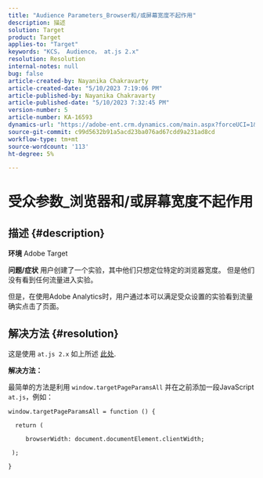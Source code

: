 ```yaml
---
title: "Audience Parameters_Browser和/或屏幕宽度不起作用"
description: 描述
solution: Target
product: Target
applies-to: "Target"
keywords: "KCS， Audience， at.js 2.x"
resolution: Resolution
internal-notes: null
bug: false
article-created-by: Nayanika Chakravarty
article-created-date: "5/10/2023 7:19:06 PM"
article-published-by: Nayanika Chakravarty
article-published-date: "5/10/2023 7:32:45 PM"
version-number: 5
article-number: KA-16593
dynamics-url: "https://adobe-ent.crm.dynamics.com/main.aspx?forceUCI=1&pagetype=entityrecord&etn=knowledgearticle&id=33aea286-67ef-ed11-8849-6045bd006239"
source-git-commit: c99d5632b91a5acd23ba076ad67cdd9a231ad8cd
workflow-type: tm+mt
source-wordcount: '113'
ht-degree: 5%

---
```


# 受众参数_浏览器和/或屏幕宽度不起作用

## 描述 {#description}

<b>环境</b>
Adobe Target


<b>问题/症状</b>
用户创建了一个实验，其中他们只想定位特定的浏览器宽度。 但是他们没有看到任何流量进入实验。

但是，在使用Adobe Analytics时，用户通过本可以满足受众设置的实验看到流量确实点击了页面。


## 解决方法 {#resolution}


这是使用 `at.js 2.x` 如上所述 [此处](https://experienceleague.adobe.com/docs/target-dev/developer/client-side/at-js-implementation/upgrading-from-atjs-1x-to-atjs-20.html).

<b>解决方法：</b>

最简单的方法是利用 `window.targetPageParamsAll` 并在之前添加一段JavaScript `at.js`，例如：


```
window.targetPageParamsAll = function () {

  return (

     browserWidth: document.documentElement.clientWidth;

 );

}
```


